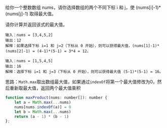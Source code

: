 给你一个整数数组 nums，请你选择数组的两个不同下标 i 和 j，使 (nums[i]-1)*(nums[j]-1) 取得最大值。

请你计算并返回该式的最大值。

```
输入：nums = [3,4,5,2]
输出：12 
解释：如果选择下标 i=1 和 j=2（下标从 0 开始），则可以获得最大值，(nums[1]-1)*(nums[2]-1) = (4-1)*(5-1) = 3*4 = 12。

输入：nums = [1,5,4,5]
输出：16
解释：选择下标 i=1 和 j=3（下标从 0 开始），则可以获得最大值 (5-1)*(5-1) = 16。
```

思路：`Math.max`取出数组最大值，如果通过`indexOf`将第一个最大值修改为0，然后重新取最大值，返回两个最大值乘积

```js
function maxProduct(nums: number[]): number {
    let a = Math.max(...nums)
    nums[nums.indexOf(a)] = 0
    let b = Math.max(...nums)
    return (a - 1) * (b - 1)
};
```

